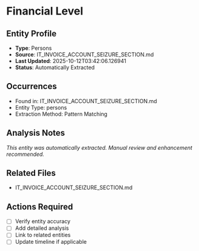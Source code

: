 # Financial Level

## Entity Profile
- **Type**: Persons
- **Source**: IT_INVOICE_ACCOUNT_SEIZURE_SECTION.md
- **Last Updated**: 2025-10-12T03:42:06.126941
- **Status**: Automatically Extracted

## Occurrences
- Found in: IT_INVOICE_ACCOUNT_SEIZURE_SECTION.md
- Entity Type: persons
- Extraction Method: Pattern Matching

## Analysis Notes
*This entity was automatically extracted. Manual review and enhancement recommended.*

## Related Files
- IT_INVOICE_ACCOUNT_SEIZURE_SECTION.md

## Actions Required
- [ ] Verify entity accuracy
- [ ] Add detailed analysis
- [ ] Link to related entities
- [ ] Update timeline if applicable
